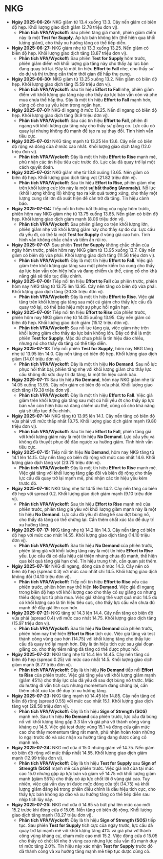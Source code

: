 # NKG

- **Ngày 2025-06-26:** NKG giảm từ 13.4 xuống 13.3. Cây nến giảm có biên độ hẹp. Khối lượng giao dịch giảm (2.78 triệu đơn vị).
    - **Phân tích VPA/Wyckoff:** Sau phiên tăng giá mạnh, phiên giảm điểm này là một **Test for Supply**. Áp lực bán không lớn (thể hiện qua khối lượng giảm), cho thấy xu hướng tăng có thể tiếp diễn.
- **Ngày 2025-06-27:** NKG giảm nhẹ từ 13.3 xuống 13.25. Nến giảm có biên độ hẹp. Khối lượng giao dịch tăng (3.87 triệu đơn vị).
    - **Phân tích VPA/Wyckoff:** Sau phiên **Test for Supply** hôm trước, phiên giảm điểm với khối lượng gia tăng này cho thấy áp lực bán đang quay trở lại. Đây là một tín hiệu **Effort to Fall** nhẹ, cho thấy sự do dự và thị trường cần thêm thời gian để hấp thụ cung.
- **Ngày 2025-06-30:** NKG giảm từ 13.25 xuống 13.2. Nến giảm có biên độ hẹp. Khối lượng giao dịch tăng (5.59 triệu đơn vị).
    - **Phân tích VPA/Wyckoff:** Sau tín hiệu **Effort to Fall** nhẹ, phiên giảm điểm với khối lượng gia tăng này cho thấy áp lực bán vẫn còn và phe mua chưa thể hấp thụ. Đây là một tín hiệu **Effort to Fall** mạnh hơn, củng cố cho sự yếu kém trong ngắn hạn.
- **Ngày 2025-07-01:** NKG đi ngang ở mức 13.25. Nến đi ngang có biên độ hẹp. Khối lượng giao dịch tăng (8.9 triệu đơn vị).
    - **Phân tích VPA/Wyckoff:** Sau các tín hiệu **Effort to Fall**, phiên đi ngang với khối lượng gia tăng này cho thấy sự giằng co. Lực cầu có quay lại nhưng không đủ mạnh để tạo ra sự thay đổi. Tình hình vẫn tiêu cực.
- **Ngày 2025-07-02:** NKG tăng mạnh từ 13.25 lên 13.6. Cây nến có biên độ rộng và đóng cửa ở mức cao nhất. Khối lượng giao dịch tăng (12.0 triệu đơn vị).
    - **Phân tích VPA/Wyckoff:** Đây là một tín hiệu **Effort to Rise** mạnh mẽ, phủ nhận các tín hiệu tiêu cực trước đó. Lực cầu đã quay trở lại một cách quyết đoán.
- **Ngày 2025-07-03:** NKG giảm nhẹ từ 13.8 xuống 13.65. Nến giảm có biên độ hẹp. Khối lượng giao dịch tăng vọt (21.82 triệu đơn vị).
    - **Phân tích VPA/Wyckoff:** Sau tín hiệu **Effort to Rise**, phiên giảm nhẹ trên khối lượng cực lớn này là một **sự bất thường (Anomaly)**. Nỗ lực (khối lượng khổng lồ) không tạo ra kết quả tương xứng, cho thấy một lượng cung rất lớn đã xuất hiện để cản trở đà tăng. Tín hiệu cảnh báo.
- **Ngày 2025-07-04:** Tiếp nối tín hiệu bất thường của ngày hôm trước, phiên hôm nay NKG giảm nhẹ từ 13.75 xuống 13.65. Nến giảm có biên độ hẹp. Khối lượng giao dịch giảm mạnh (8.06 triệu đơn vị).
    - **Phân tích VPA/Wyckoff:** Sau phiên giằng co trên khối lượng lớn, phiên giảm nhẹ với khối lượng giảm này cho thấy sự do dự. Lực cầu đã yếu đi, có thể là một **Test for Supply** ở vùng giá cao hơn. Tình hình vẫn không chắc chắn và tiềm ẩn rủi ro.
- **Ngày 2025-07-07:** Sau phiên **Test for Supply** không chắc chắn của ngày hôm trước, phiên hôm nay NKG giảm từ 13.95 xuống 13.7. Cây nến giảm có biên độ vừa phải. Khối lượng giao dịch tăng (11.56 triệu đơn vị).
    - **Phân tích VPA/Wyckoff:** Đây là một tín hiệu **Effort to Fall**. Việc giá giảm trên khối lượng gia tăng sau một phiên kiểm tra cung cho thấy áp lực bán vẫn còn hiện hữu và đang chiếm ưu thế, củng cố cho khả năng giá sẽ tiếp tục điều chỉnh.
- **Ngày 2025-07-08:** Tiếp nối tín hiệu **Effort to Fall** của phiên trước, phiên hôm nay NKG tăng từ 13.75 lên 13.95. Cây nến tăng có biên độ vừa phải. Khối lượng giao dịch tăng (20.35 triệu đơn vị).
    - **Phân tích VPA/Wyckoff:** Đây là một tín hiệu **Effort to Rise**. Việc giá tăng trên khối lượng gia tăng sau một cú giảm cho thấy lực cầu đã quay trở lại, có thể báo hiệu một sự phục hồi ngắn hạn.
- **Ngày 2025-07-09:** Tiếp nối tín hiệu **Effort to Rise** của phiên trước, phiên hôm nay NKG giảm nhẹ từ 14.05 xuống 13.95. Cây nến giảm có biên độ hẹp. Khối lượng giao dịch giảm (15.12 triệu đơn vị).
    - **Phân tích VPA/Wyckoff:** Sau nỗ lực tăng giá, việc giảm nhẹ trên khối lượng giảm cho thấy áp lực bán không lớn. Đây có thể là một phiên **Test for Supply**. Mặc dù chưa phải là tín hiệu đảo chiều, nhưng nó cho thấy đà tăng có thể tiếp diễn.
- **Ngày 2025-07-10:** Tiếp nối phiên **Test for Supply**, hôm nay NKG tăng nhẹ từ 13.95 lên 14.0. Cây nến tăng có biên độ hẹp. Khối lượng giao dịch giảm (14.01 triệu đơn vị).
    - **Phân tích VPA/Wyckoff:** Đây là một tín hiệu **No Demand**. Sau nỗ lực phục hồi thất bại, phiên tăng nhẹ với khối lượng giảm cho thấy lực cầu không đủ sức duy trì đà tăng, là một tín hiệu cảnh báo.
- **Ngày 2025-07-11:** Sau tín hiệu **No Demand**, hôm nay NKG giảm nhẹ từ 14.05 xuống 13.95. Cây nến giảm có biên độ vừa phải. Khối lượng giao dịch tăng (19.38 triệu đơn vị).
    - **Phân tích VPA/Wyckoff:** Đây là một tín hiệu **Effort to Fall**. Việc giá giảm trên khối lượng gia tăng sau một cú hồi yếu ớt cho thấy áp lực bán vẫn còn hiện hữu và đang chiếm ưu thế, củng cố cho khả năng giá sẽ tiếp tục điều chỉnh.
- **Ngày 2025-07-14:** NKG tăng từ 13.95 lên 14.1. Cây nến tăng có biên độ vừa phải với mức thấp nhất 13.75. Khối lượng giao dịch giảm mạnh (9.80 triệu đơn vị).
    - **Phân tích VPA/Wyckoff:** Sau tín hiệu **Effort to Fall**, phiên tăng giá với khối lượng giảm này là một tín hiệu **No Demand**. Lực cầu yếu và không đủ thuyết phục để đảo ngược xu hướng giảm. Tình hình vẫn tiêu cực.
- **Ngày 2025-07-15:** Tiếp nối tín hiệu **No Demand**, hôm nay NKG tăng từ 14.1 lên 14.15. Cây nến tăng có biên độ rộng với mức cao nhất 14.6. Khối lượng giao dịch tăng vọt (23.75 triệu đơn vị).
    - **Phân tích VPA/Wyckoff:** Đây là một tín hiệu **Effort to Rise** mạnh mẽ. Việc giá tăng với khối lượng tăng gấp đôi và biên độ rộng cho thấy lực cầu đã quay trở lại mạnh mẽ, phủ nhận các tín hiệu yếu kém trước đó.
- **Ngày 2025-07-16:** NKG tăng nhẹ từ 14.15 lên 14.2. Cây nến tăng có biên độ hẹp với spread 0.2. Khối lượng giao dịch giảm mạnh (9.10 triệu đơn vị).
    - **Phân tích VPA/Wyckoff:** Sau tín hiệu **Effort to Rise** mạnh mẽ của phiên trước, phiên tăng giá yếu với khối lượng giảm mạnh này là một tín hiệu **No Demand**. Lực cầu đã yếu đi đáng kể sau đợt bùng nổ, cho thấy đà tăng có thể chững lại. Cần thêm chất xúc tác để duy trì xu hướng tăng.
- **Ngày 2025-07-17:** NKG tăng nhẹ từ 14.2 lên 14.3. Cây nến tăng có biên độ hẹp với mức cao nhất 14.55. Khối lượng giao dịch tăng (14.10 triệu đơn vị).
    - **Phân tích VPA/Wyckoff:** Sau tín hiệu **No Demand** của phiên trước, phiên tăng giá với khối lượng tăng này là một tín hiệu **Effort to Rise** yếu. Lực cầu đã có dấu hiệu cải thiện nhưng chưa đủ mạnh, thể hiện qua kết quả tăng giá hạn chế. Tín hiệu trung tính, cần quan sát thêm.
- **Ngày 2025-07-18:** NKG đi ngang, đóng cửa ở mức 14.3. Cây nến có biên độ hẹp (spread 0.3) với mức cao nhất chỉ 14.5. Khối lượng giao dịch không đổi (14.10 triệu đơn vị).
    - **Phân tích VPA/Wyckoff:** Tiếp nối tín hiệu **Effort to Rise** yếu của phiên trước, phiên hôm nay thể hiện **No Demand**. Việc giá đi ngang trong biên độ hẹp với khối lượng cao cho thấy có sự giằng co nhưng thiếu động lực từ phía mua. Việc giá không thể vượt quá mức 14.5 dù có khối lượng cao là tín hiệu tiêu cực, cho thấy lực cầu vẫn chưa đủ mạnh để đẩy giá lên cao hơn.
- **Ngày 2025-07-21:** NKG tăng từ 14.3 lên 14.4. Cây nến tăng có biên độ vừa phải (spread 0.4) với mức cao nhất 14.75. Khối lượng giao dịch tăng (15.97 triệu đơn vị).
    - **Phân tích VPA/Wyckoff:** Sau tín hiệu **No Demand** của phiên trước, phiên hôm nay thể hiện **Effort to Rise** tích cực. Việc giá tăng và test thành công vùng cao hơn (14.75) với khối lượng tăng cho thấy lực cầu đã quay trở lại mạnh hơn. Đây là tín hiệu tích cực sau giai đoạn giằng co, cho thấy tiềm năng đà tăng có thể được phục hồi.
- **Ngày 2025-07-22:** NKG tăng nhẹ từ 14.4 lên 14.45. Cây nến tăng có biên độ hẹp (spread 0.25) với mức cao nhất 14.5. Khối lượng giao dịch giảm mạnh (8.77 triệu đơn vị).
    - **Phân tích VPA/Wyckoff:** Đây là tín hiệu **No Demand** tiếp nối **Effort to Rise** của phiên trước. Việc giá tăng yếu với khối lượng giảm mạnh (giảm 45%) cho thấy lực cầu đã yếu đi sau đợt bùng nổ trước. Mặc dù hướng đi vẫn tích cực nhưng momentum đang chừng lại, cần thêm chất xúc tác để duy trì xu hướng tăng.
- **Ngày 2025-07-23:** NKG tăng mạnh từ 14.45 lên 14.85. Cây nến tăng có biên độ rộng (spread 0.55) với mức cao nhất 15.1. Khối lượng giao dịch tăng vọt (28.58 triệu đơn vị).
    - **Phân tích VPA/Wyckoff:** Đây là tín hiệu **Sign of Strength (SOS)** mạnh mẽ. Sau tín hiệu **No Demand** của phiên trước, lực cầu đã bùng nổ với khối lượng tăng gấp 3.3 lần và giá phá vỡ thành công vùng kháng cự 14.5. Việc giá test được vùng 15.1 và đóng cửa gần mức cao cho thấy momentum tăng rất mạnh, phủ nhận hoàn toàn những lo ngại trước đó và xác nhận xu hướng tăng đang được củng cố mạnh mẽ.
- **Ngày 2025-07-24:** NKG mở cửa ở 15.0 nhưng giảm về 14.75. Nến giảm có biên độ rộng với mức thấp nhất 14.55. Khối lượng giao dịch giảm mạnh (12.99 triệu đơn vị).
    - **Phân tích VPA/Wyckoff:** Đây là tín hiệu **Test for Supply** sau **Sign of Strength (SOS)** mạnh mẽ của phiên trước. Việc giá mở cửa tại mức cao 15.0 nhưng gặp áp lực bán và giảm về 14.75 với khối lượng giảm mạnh (giảm 55%) cho thấy có áp lực chốt lời ở vùng giá cao. Tuy nhiên, việc giá vẫn duy trì được mức đóng cửa tốt (14.75) và khối lượng giảm đáng kể trong phiên điều chỉnh là dấu hiệu tích cực, cho thấy lực bán không áp đảo và xu hướng tăng có thể tiếp diễn sau nhịp tích lũy này.
- **Ngày 2025-07-25:** NKG mở cửa ở 14.85 và bứt phá lên mức cao mới 15.2 trước khi đóng cửa ở 15.05. Nến tăng có biên độ rộng. Khối lượng giao dịch tăng mạnh (18.27 triệu đơn vị).
    - **Phân tích VPA/Wyckoff:** Đây là tín hiệu **Sign of Strength (SOS)** tiếp tục. Sau phiên **Test for Supply** tích cực của ngày trước, lực cầu đã quay trở lại mạnh mẽ với khối lượng tăng 41% và giá phá vỡ thành công vùng kháng cự, chạm mức cao mới 15.2. Việc đóng cửa ở 15.05 cho thấy có chốt lời nhẹ ở vùng cao nhưng lực cầu vẫn đủ mạnh duy trì mức tăng 2.0%. Tín hiệu này xác nhận **Test for Supply** trước đó đã thành công và xu hướng tăng mạnh mẽ tiếp tục được củng cố.



